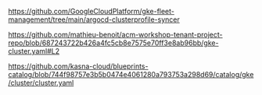 https://github.com/GoogleCloudPlatform/gke-fleet-management/tree/main/argocd-clusterprofile-syncer

https://github.com/mathieu-benoit/acm-workshop-tenant-project-repo/blob/687243722b426a4fc5cb8e7575e70ff3e8ab96bb/gke-cluster.yaml#L2

https://github.com/kasna-cloud/blueprints-catalog/blob/744f98757e3b5b0474e4061280a793753a298d69/catalog/gke/cluster/cluster.yaml

